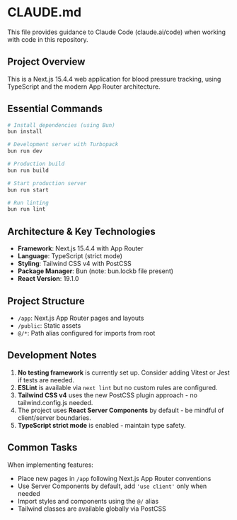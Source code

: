 # CLAUDE.md

This file provides guidance to Claude Code (claude.ai/code) when working with code in this repository.

## Project Overview

This is a Next.js 15.4.4 web application for blood pressure tracking, using TypeScript and the modern App Router architecture.

## Essential Commands

```bash
# Install dependencies (using Bun)
bun install

# Development server with Turbopack
bun run dev

# Production build
bun run build

# Start production server
bun run start

# Run linting
bun run lint
```

## Architecture & Key Technologies

- **Framework**: Next.js 15.4.4 with App Router
- **Language**: TypeScript (strict mode)
- **Styling**: Tailwind CSS v4 with PostCSS
- **Package Manager**: Bun (note: bun.lockb file present)
- **React Version**: 19.1.0

## Project Structure

- `/app`: Next.js App Router pages and layouts
- `/public`: Static assets
- `@/*`: Path alias configured for imports from root

## Development Notes

1. **No testing framework** is currently set up. Consider adding Vitest or Jest if tests are needed.
2. **ESLint** is available via `next lint` but no custom rules are configured.
3. **Tailwind CSS v4** uses the new PostCSS plugin approach - no tailwind.config.js needed.
4. The project uses **React Server Components** by default - be mindful of client/server boundaries.
5. **TypeScript strict mode** is enabled - maintain type safety.

## Common Tasks

When implementing features:
- Place new pages in `/app` following Next.js App Router conventions
- Use Server Components by default, add `'use client'` only when needed
- Import styles and components using the `@/` alias
- Tailwind classes are available globally via PostCSS